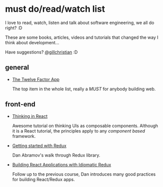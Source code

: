 # must do/read/watch list

I love to read, watch, listen and talk about software engineering, we all do right? :D

These are some books, articles, videos and tutorials that changed the way I think about development...

Have suggestions? [@gillchristian](https://twitter.com/gillchristian) :D

## general

- [The Twelve Factor App](https://12factor.net/)

  The top item in the whole list, really a *MUST* for anybody building web.

## front-end

- [Thinking in React](https://facebook.github.io/react/docs/thinking-in-react.html)

  Awesome tutorial on thinking UIs as composable components. Although it is a React tutorial, the principles apply to any _component based_ framework.

- [Getting started with Redux](https://egghead.io/courses/getting-started-with-redux)

  Dan Abramov's walk through Redux library.

- [Building React Applications with Idiomatic Redux](https://egghead.io/courses/building-react-applications-with-idiomatic-redux)

  Follow up to the previous course, Dan introduces many good practices for building React/Redux apps.

